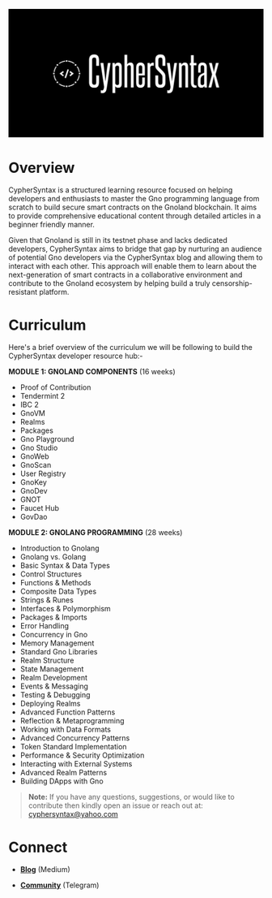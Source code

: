 ![Alt Image](https://github.com/Danish-Mahboob/CypherSyntax/blob/59c7984cfa85a5f215d67bdd50527b515f7880ed/Banner.jpg)

# Overview

CypherSyntax is a structured learning resource focused on helping developers and enthusiasts to master the Gno programming language from scratch to build secure smart contracts on the Gnoland blockchain. It aims to provide comprehensive educational content through detailed articles in a beginner friendly manner.

Given that Gnoland is still in its testnet phase and lacks dedicated developers, CypherSyntax aims to bridge that gap by nurturing an audience of potential Gno developers via the CypherSyntax blog and allowing them to interact with each other. This approach will enable them to learn about the next-generation of smart contracts in a collaborative environment and contribute to the Gnoland ecosystem by helping build a truly censorship-resistant platform.


# Curriculum
Here's a brief overview of the curriculum we will be following to build the CypherSyntax developer resource hub:-


__MODULE 1: GNOLAND COMPONENTS__   (16 weeks)


+ Proof of Contribution
+ Tendermint 2
+ IBC 2
+ GnoVM
+ Realms
+ Packages
+ Gno Playground
+ Gno Studio
+ GnoWeb
+ GnoScan
+ User Registry
+ GnoKey
+ GnoDev
+ GNOT
+ Faucet Hub
+ GovDao


__MODULE 2: GNOLANG PROGRAMMING__  (28 weeks)


+ Introduction to Gnolang
+ Gnolang vs. Golang
+ Basic Syntax & Data Types
+ Control Structures
+ Functions & Methods
+ Composite Data Types
+ Strings & Runes
+ Interfaces & Polymorphism
+ Packages & Imports
+ Error Handling
+ Concurrency in Gno
+ Memory Management
+ Standard Gno Libraries
+ Realm Structure
+ State Management
+ Realm Development
+ Events & Messaging
+ Testing & Debugging
+ Deploying Realms
+ Advanced Function Patterns
+ Reflection & Metaprogramming
+ Working with Data Formats
+ Advanced Concurrency Patterns
+ Token Standard Implementation
+ Performance & Security Optimization
+ Interacting with External Systems
+ Advanced Realm Patterns
+ Building DApps with Gno


>__Note:__ If you have any questions, suggestions, or would like to contribute then kindly open an issue or reach out at: cyphersyntax@yahoo.com


# Connect
+ __[Blog](https://medium.com/@cyphersyntax)__ (Medium)

+ __[Community](https://t.me/cyphersyntax)__ (Telegram)

